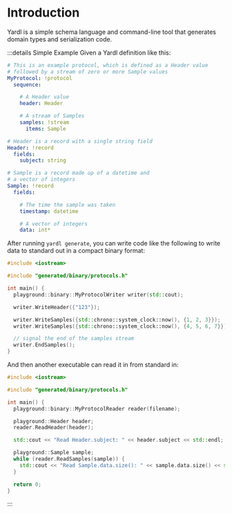 # Introduction

Yardl is a simple schema language and command-line tool that generates domain
types and serialization code.

:::details Simple Example
Given a Yardl definition like this:

```yaml
# This is an example protocol, which is defined as a Header value
# followed by a stream of zero or more Sample values
MyProtocol: !protocol
  sequence:

    # A Header value
    header: Header

    # A stream of Samples
    samples: !stream
      items: Sample

# Header is a record with a single string field
Header: !record
  fields:
    subject: string

# Sample is a record made up of a datetime and
# a vector of integers
Sample: !record
  fields:

    # The time the sample was taken
    timestamp: datetime

    # A vector of integers
    data: int*
```

After running `yardl generate`, you can write code like the following to write
data to standard out in a compact binary format:

```cpp
#include <iostream>

#include "generated/binary/protocols.h"

int main() {
  playground::binary::MyProtocolWriter writer(std::cout);

  writer.WriteHeader({"123"});

  writer.WriteSamples({std::chrono::system_clock::now(), {1, 2, 3}});
  writer.WriteSamples({std::chrono::system_clock::now(), {4, 5, 6, 7}});

  // signal the end of the samples stream
  writer.EndSamples();
}
```

And then another executable can read it in from standard in:

```cpp
#include <iostream>

#include "generated/binary/protocols.h"

int main() {
  playground::binary::MyProtocolReader reader(filename);

  playground::Header header;
  reader.ReadHeader(header);

  std::cout << "Read Header.subject: " << header.subject << std::endl;

  playground::Sample sample;
  while (reader.ReadSamples(sample)) {
    std::cout << "Read Sample.data.size(): " << sample.data.size() << std::endl;
  }

  return 0;
}
```

:::

<!--@include: ../parts/intro-core.md-->
